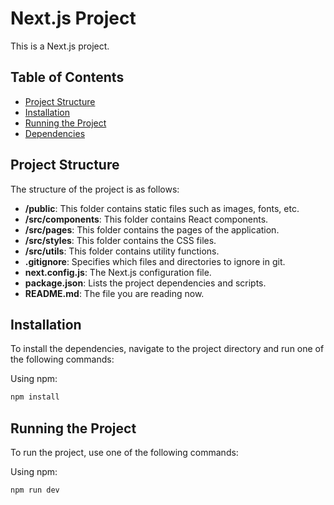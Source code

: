 # Next.js Project

This is a Next.js project.

## Table of Contents

- [Project Structure](#project-structure)
- [Installation](#installation)
- [Running the Project](#running-the-project)
- [Dependencies](#dependencies)

## Project Structure

The structure of the project is as follows:

- **/public**: This folder contains static files such as images, fonts, etc.
- **/src/components**: This folder contains React components.
- **/src/pages**: This folder contains the pages of the application.
- **/src/styles**: This folder contains the CSS files.
- **/src/utils**: This folder contains utility functions.
- **.gitignore**: Specifies which files and directories to ignore in git.
- **next.config.js**: The Next.js configuration file.
- **package.json**: Lists the project dependencies and scripts.
- **README.md**: The file you are reading now.

## Installation

To install the dependencies, navigate to the project directory and run one of the following commands:

Using npm:

```bash
npm install

```

## Running the Project

To run the project, use one of the following commands:

Using npm:

```bash
npm run dev

```
